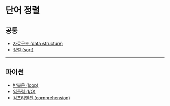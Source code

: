 # 단어 정렬

## 공통
* [자료구조 (data structure)](https://github.com/Khamax4mr/Backjoon-edition/wiki/%EC%9E%90%EB%A3%8C%EA%B5%AC%EC%A1%B0-(data-structure)#%EB%B0%B0%EC%97%B4)
* [정렬 (sort)](https://github.com/Khamax4mr/Backjoon-edition/wiki/%EC%A0%95%EB%A0%AC-(sort))

***

## 파이썬
* [반복문 (loop)](https://github.com/Khamax4mr/Backjoon-edition/wiki/%EB%B0%98%EB%B3%B5%EB%AC%B8-(loop)#%ED%8C%8C%EC%9D%B4%EC%8D%AC%EC%9D%98-%EB%B0%98%EB%B3%B5%EB%AC%B8)
* [입출력 (I/O)](https://github.com/Khamax4mr/Backjoon-edition/wiki/%EC%9E%85%EC%B6%9C%EB%A0%A5-(I-O))
* [컴프리헨션 (comprehension)](https://github.com/Khamax4mr/Backjoon-edition/wiki/%EC%BB%B4%ED%94%84%EB%A6%AC%ED%97%A8%EC%85%98-(comprehension)#%ED%8C%8C%EC%9D%B4%EC%8D%AC%EC%9D%98-%EC%BB%B4%ED%94%84%EB%A6%AC%ED%97%A8%EC%85%98)